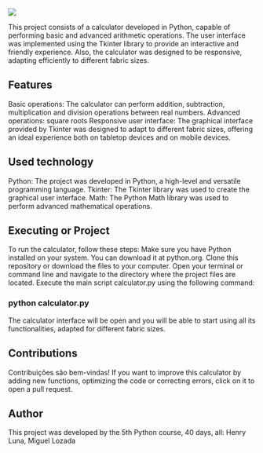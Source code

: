 <img src="https://github.com/hluna23/CalculadoraPY/assets/114502390/0f8cde68-ead3-4dc6-b94e-908cfc94997a"/>

This project consists of a calculator developed in Python, capable of performing basic and advanced arithmetic operations. The user interface was implemented using the Tkinter library to provide an interactive and friendly experience. Also, the calculator was designed to be responsive, adapting efficiently to different fabric sizes.

## Features
Basic operations: The calculator can perform addition, subtraction, multiplication and division operations between real numbers.
Advanced operations: square roots
Responsive user interface: The graphical interface provided by Tkinter was designed to adapt to different fabric sizes, offering an ideal experience both on tabletop devices and on mobile devices.

## Used technology
Python: The project was developed in Python, a high-level and versatile programming language.
Tkinter: The Tkinter library was used to create the graphical user interface.
Math: The Python Math library was used to perform advanced mathematical operations.

## Executing or Project
To run the calculator, follow these steps:
Make sure you have Python installed on your system. You can download it at python.org.
Clone this repository or download the files to your computer.
Open your terminal or command line and navigate to the directory where the project files are located.
Execute the main script calculator.py using the following command:

### python calculator.py

The calculator interface will be open and you will be able to start using all its functionalities, adapted for different fabric sizes.

## Contributions
Contribuições são bem-vindas! If you want to improve this calculator by adding new functions, optimizing the code or correcting errors, click on it to open a pull request.

## Author
This project was developed by the 5th Python course, 40 days, all:
Henry Luna, Miguel Lozada
